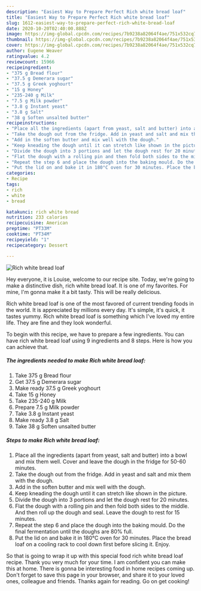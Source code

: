 ```yaml
---
description: "Easiest Way to Prepare Perfect Rich white bread loaf"
title: "Easiest Way to Prepare Perfect Rich white bread loaf"
slug: 1612-easiest-way-to-prepare-perfect-rich-white-bread-loaf
date: 2020-10-20T02:40:00.888Z
image: https://img-global.cpcdn.com/recipes/7b9238a82064f4ae/751x532cq70/rich-white-bread-loaf-recipe-main-photo.jpg
thumbnail: https://img-global.cpcdn.com/recipes/7b9238a82064f4ae/751x532cq70/rich-white-bread-loaf-recipe-main-photo.jpg
cover: https://img-global.cpcdn.com/recipes/7b9238a82064f4ae/751x532cq70/rich-white-bread-loaf-recipe-main-photo.jpg
author: Eugene Weaver
ratingvalue: 4.2
reviewcount: 15966
recipeingredient:
- "375 g Bread flour"
- "37.5 g Demerara sugar"
- "37.5 g Greek yoghourt"
- "15 g Honey"
- "235-240 g Milk"
- "7.5 g Milk powder"
- "3.8 g Instant yeast"
- "3.8 g Salt"
- "38 g Soften unsalted butter"
recipeinstructions:
- "Place all the ingredients (apart from yeast, salt and butter) into a bowl and mix them well. Cover and leave the dough in the fridge for 50-60 minutes."
- "Take the dough out from the fridge. Add in yeast and salt and mix them with the dough."
- "Add in the soften butter and mix well with the dough."
- "Keep kneading the dough until it can stretch like shown in the picture."
- "Divide the dough into 3 portions and let the dough rest for 20 minutes."
- "Flat the dough with a rolling pin and then fold both sides to the middle. And then roll up the dough and seal. Leave the dough to rest for 15 minutes."
- "Repeat the step 6 and place the dough into the baking mould. Do the final fermentation until the doughs are 80% full."
- "Put the lid on and bake it in 180°C oven for 30 minutes. Place the bread loaf on a cooling rack to cool down first before slicing it. Enjoy."
categories:
- Recipe
tags:
- rich
- white
- bread

katakunci: rich white bread 
nutrition: 233 calories
recipecuisine: American
preptime: "PT33M"
cooktime: "PT34M"
recipeyield: "1"
recipecategory: Dessert

---
```



![Rich white bread loaf](https://img-global.cpcdn.com/recipes/7b9238a82064f4ae/751x532cq70/rich-white-bread-loaf-recipe-main-photo.jpg)

Hey everyone, it is Louise, welcome to our recipe site. Today, we're going to make a distinctive dish, rich white bread loaf. It is one of my favorites. For mine, I'm gonna make it a bit tasty. This will be really delicious.

Rich white bread loaf is one of the most favored of current trending foods in the world. It is appreciated by millions every day. It's simple, it's quick, it tastes yummy. Rich white bread loaf is something which I've loved my entire life. They are fine and they look wonderful.




To begin with this recipe, we have to prepare a few ingredients. You can have rich white bread loaf using 9 ingredients and 8 steps. Here is how you can achieve that.

<!--inarticleads1-->

##### The ingredients needed to make Rich white bread loaf:

1. Take 375 g Bread flour
1. Get 37.5 g Demerara sugar
1. Make ready 37.5 g Greek yoghourt
1. Take 15 g Honey
1. Take 235-240 g Milk
1. Prepare 7.5 g Milk powder
1. Take 3.8 g Instant yeast
1. Make ready 3.8 g Salt
1. Take 38 g Soften unsalted butter




<!--inarticleads2-->

##### Steps to make Rich white bread loaf:

1. Place all the ingredients (apart from yeast, salt and butter) into a bowl and mix them well. Cover and leave the dough in the fridge for 50-60 minutes.
1. Take the dough out from the fridge. Add in yeast and salt and mix them with the dough.
1. Add in the soften butter and mix well with the dough.
1. Keep kneading the dough until it can stretch like shown in the picture.
1. Divide the dough into 3 portions and let the dough rest for 20 minutes.
1. Flat the dough with a rolling pin and then fold both sides to the middle. And then roll up the dough and seal. Leave the dough to rest for 15 minutes.
1. Repeat the step 6 and place the dough into the baking mould. Do the final fermentation until the doughs are 80% full.
1. Put the lid on and bake it in 180°C oven for 30 minutes. Place the bread loaf on a cooling rack to cool down first before slicing it. Enjoy.




So that is going to wrap it up with this special food rich white bread loaf recipe. Thank you very much for your time. I am confident you can make this at home. There is gonna be interesting food in home recipes coming up. Don't forget to save this page in your browser, and share it to your loved ones, colleague and friends. Thanks again for reading. Go on get cooking!
